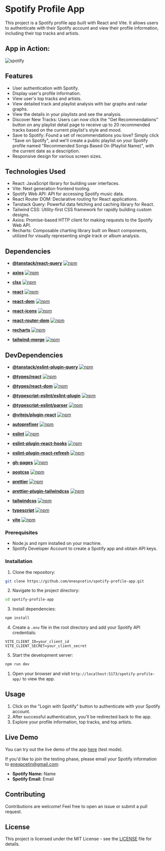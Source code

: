 # Spotify Profile App

This project is a Spotify profile app built with React and Vite. It allows users to authenticate with their Spotify account and view their profile information, including their top tracks and artists.

## App in Action:

![spotify](/assets/spotify.gif)

## Features

- User authentication with Spotify.
- Display user's profile information.
- View user's top tracks and artists.
- View detailed track and playlist analysis with bar graphs and radar graphs.
- View the details in your playlists and see the analysis.
- Discover New Tracks: Users can now click the "Get Recommendations" button on any playlist detail page to receive up to 20 recommended tracks based on the current playlist's style and mood.
- Save to Spotify: Found a set of recommendations you love? Simply click "Save on Spotify", and we'll create a public playlist on your Spotify profile named "Recommended Songs Based On (Playlist Name)", with the current date as a description.
- Responsive design for various screen sizes.

## Technologies Used

- React: JavaScript library for building user interfaces.
- Vite: Next generation frontend tooling.
- Spotify Web API: API for accessing Spotify music data.
- React Router DOM: Declarative routing for React applications.
- Tanstack Query: Powerful data fetching and caching library for React.
- Tailwind CSS: Utility-first CSS framework for rapidly building custom designs.
- Axios: Promise-based HTTP client for making requests to the Spotify Web API.
- Recharts: Composable charting library built on React components, utilized for visually representing single track or album analysis.

## Dependencies

- **[@tanstack/react-query](https://www.npmjs.com/package/@tanstack/react-query)** [![npm](https://img.shields.io/npm/v/@tanstack/react-query)](https://www.npmjs.com/package/@tanstack/react-query)

- **[axios](https://www.npmjs.com/package/axios)** [![npm](https://img.shields.io/npm/v/axios)](https://www.npmjs.com/package/axios)

- **[clsx](https://www.npmjs.com/package/clsx)** [![npm](https://img.shields.io/npm/v/clsx)](https://www.npmjs.com/package/clsx)

- **[react](https://www.npmjs.com/package/react)** [![npm](https://img.shields.io/npm/v/react)](https://www.npmjs.com/package/react)

- **[react-dom](https://www.npmjs.com/package/react-dom)** [![npm](https://img.shields.io/npm/v/react-dom)](https://www.npmjs.com/package/react-dom)

- **[react-icons](https://www.npmjs.com/package/react-icons)** [![npm](https://img.shields.io/npm/v/react-icons)](https://www.npmjs.com/package/react-icons)

- **[react-router-dom](https://www.npmjs.com/package/react-router-dom)** [![npm](https://img.shields.io/npm/v/react-router-dom)](https://www.npmjs.com/package/react-router-dom)

- **[recharts](https://www.npmjs.com/package/recharts)** [![npm](https://img.shields.io/npm/v/recharts)](https://www.npmjs.com/package/recharts)

- **[tailwind-merge](https://www.npmjs.com/package/tailwind-merge)** [![npm](https://img.shields.io/npm/v/tailwind-merge)](https://www.npmjs.com/package/tailwind-merge)

## DevDependencies

- **[@tanstack/eslint-plugin-query](https://www.npmjs.com/package/@tanstack/eslint-plugin-query)** [![npm](https://img.shields.io/npm/v/@tanstack/eslint-plugin-query)](https://www.npmjs.com/package/@tanstack/eslint-plugin-query)

- **[@types/react](https://www.npmjs.com/package/@types/react)** [![npm](https://img.shields.io/npm/v/@types/react)](https://www.npmjs.com/package/@types/react)

- **[@types/react-dom](https://www.npmjs.com/package/@types/react-dom)** [![npm](https://img.shields.io/npm/v/@types/react-dom)](https://www.npmjs.com/package/@types/react-dom)

- **[@typescript-eslint/eslint-plugin](https://www.npmjs.com/package/@typescript-eslint/eslint-plugin)** [![npm](https://img.shields.io/npm/v/@typescript-eslint/eslint-plugin)](https://www.npmjs.com/package/@typescript-eslint/eslint-plugin)

- **[@typescript-eslint/parser](https://www.npmjs.com/package/@typescript-eslint/parser)** [![npm](https://img.shields.io/npm/v/@typescript-eslint/parser)](https://www.npmjs.com/package/@typescript-eslint/parser)

- **[@vitejs/plugin-react](https://www.npmjs.com/package/@vitejs/plugin-react)** [![npm](https://img.shields.io/npm/v/@vitejs/plugin-react)](https://www.npmjs.com/package/@vitejs/plugin-react)

- **[autoprefixer](https://www.npmjs.com/package/autoprefixer)** [![npm](https://img.shields.io/npm/v/autoprefixer)](https://www.npmjs.com/package/autoprefixer)

- **[eslint](https://www.npmjs.com/package/eslint)** [![npm](https://img.shields.io/npm/v/eslint)](https://www.npmjs.com/package/eslint)

- **[eslint-plugin-react-hooks](https://www.npmjs.com/package/eslint-plugin-react-hooks)** [![npm](https://img.shields.io/npm/v/eslint-plugin-react-hooks)](https://www.npmjs.com/package/eslint-plugin-react-hooks)

- **[eslint-plugin-react-refresh](https://www.npmjs.com/package/eslint-plugin-react-refresh)** [![npm](https://img.shields.io/npm/v/eslint-plugin-react-refresh)](https://www.npmjs.com/package/eslint-plugin-react-refresh)

- **[gh-pages](https://www.npmjs.com/package/gh-pages)** [![npm](https://img.shields.io/npm/v/gh-pages)](https://www.npmjs.com/package/gh-pages)

- **[postcss](https://www.npmjs.com/package/postcss)** [![npm](https://img.shields.io/npm/v/postcss)](https://www.npmjs.com/package/postcss)

- **[prettier](https://www.npmjs.com/package/prettier)** [![npm](https://img.shields.io/npm/v/prettier)](https://www.npmjs.com/package/prettier)

- **[prettier-plugin-tailwindcss](https://www.npmjs.com/package/prettier-plugin-tailwindcss)** [![npm](https://img.shields.io/npm/v/prettier-plugin-tailwindcss)](https://www.npmjs.com/package/prettier-plugin-tailwindcss)

- **[tailwindcss](https://www.npmjs.com/package/tailwindcss)** [![npm](https://img.shields.io/npm/v/tailwindcss)](https://www.npmjs.com/package/tailwindcss)

- **[typescript](https://www.npmjs.com/package/typescript)** [![npm](https://img.shields.io/npm/v/typescript)](https://www.npmjs.com/package/typescript)

- **[vite](https://www.npmjs.com/package/vite)** [![npm](https://img.shields.io/npm/v/vite)](https://www.npmjs.com/package/vite)

### Prerequisites

- Node.js and npm installed on your machine.
- Spotify Developer Account to create a Spotify app and obtain API keys.

### Installation

1. Clone the repository:

```bash
git clone https://github.com/enespcetin/spotify-profile-app.git
```

2. Navigate to the project directory:

```bash
cd spotify-profile-app
```

3. Install dependencies:

```bash
npm install
```

4. Create a `.env` file in the root directory and add your Spotify API credentials:

```plaintext
VITE_CLIENT_ID=your_client_id
VITE_CLIENT_SECRET=your_client_secret
```

5. Start the development server:

```bash
npm run dev
```

1. Open your browser and visit `http://localhost:5173/spotify-profile-app/` to view the app.

## Usage

1. Click on the "Login with Spotify" button to authenticate with your Spotify account.
2. After successful authentication, you'll be redirected back to the app.
3. Explore your profile information, top tracks, and top artists.

## Live Demo

You can try out the live demo of the app [here](https://enesctnn.github.io/spotify-profile-app/) (test mode).

If you'd like to join the testing phase, please email your Spotify information to enespcetin@gmail.com:

- **Spotify Name:** Name
- **Spotify Email:** Email

## Contributing

Contributions are welcome! Feel free to open an issue or submit a pull request.

## License

This project is licensed under the MIT License - see the [LICENSE](LICENSE) file for details.
